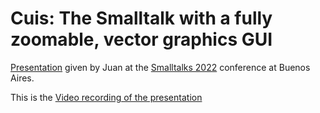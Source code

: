 # Cuis: The Smalltalk with a fully zoomable, vector graphics GUI

[Presentation](CuisPresentationSmalltalks2022.pdf) given by Juan at the [Smalltalks 2022](https://smalltalks2022.fast.org.ar) conference at Buenos Aires.

This is the [Video recording of the presentation](https://www.youtube.com/watch?v=7dRQ52ttZdM)
